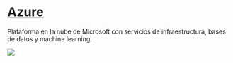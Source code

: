 # [Azure](https://www.hostinger.es/cloud-hosting?utm_campaign=Generic-Hosting-Cloud|NT:Se|LO:ES&utm_medium=ppc&gad_source=1&gclid=Cj0KCQiAkoe9BhDYARIsAH85cDNIM0Ck5CwZuYbrr_Hpns_B0Yz-fMC4BAhqwD42OBloffbYup8gHT4aAjDkEALw_wcB)

Plataforma en la nube de Microsoft con servicios de infraestructura, bases de datos y machine learning.

![](img/)
